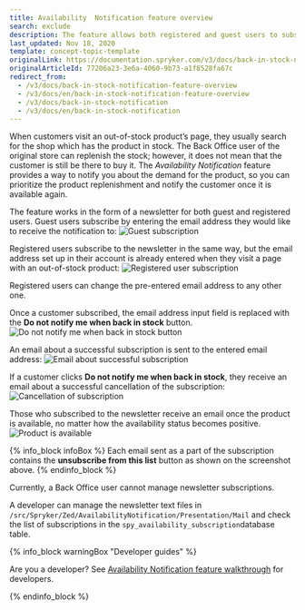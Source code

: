```yaml
---
title: Availability  Notification feature overview
search: exclude
description: The feature allows both registered and guest users to subscribe to the newsletter by specifying the email address they wish to receive the notifications to
last_updated: Nov 18, 2020
template: concept-topic-template
originalLink: https://documentation.spryker.com/v3/docs/back-in-stock-notification-feature-overview
originalArticleId: 77206a23-3e6a-4060-9b73-a1f8528fa67c
redirect_from:
  - /v3/docs/back-in-stock-notification-feature-overview
  - /v3/docs/en/back-in-stock-notification-feature-overview
  - /v3/docs/back-in-stock-notification
  - /v3/docs/en/back-in-stock-notification
---
```


When customers visit an out-of-stock product’s page, they usually search for the shop which has the product in stock. The Back Office user of the original store can replenish the stock; however, it does not mean that the customer is still be there to buy it. The *Availability Notification* feature provides a way to notify you about the demand for the product, so you can prioritize the product replenishment and notify the customer once it is available again.

The feature works in the form of a newsletter for both guest and registered users. Guest users subscribe by entering the email address they would like to receive the notification to:
![Guest subscription](https://spryker.s3.eu-central-1.amazonaws.com/docs/Features/Mailing+&+Communication/Product+is+Available+Again/guest-subscription.png)

Registered users subscribe to the newsletter in the same way, but the email address set up in their account is already entered when they visit a page with an out-of-stock product:
![Registered user subscription](https://spryker.s3.eu-central-1.amazonaws.com/docs/Features/Mailing+&+Communication/Product+is+Available+Again/registered-user-subscription.png)

Registered users can change the pre-entered email address to any other one.

Once a customer subscribed, the email address input field is replaced with the **Do not notify me when back in stock** button.
![Do not notify me when back in stock button](https://spryker.s3.eu-central-1.amazonaws.com/docs/Features/Mailing+&+Communication/Product+is+Available+Again/do-not-notify-button.png)

An email about a successful subscription is sent to the entered email address:
![Email about successful subscription](https://spryker.s3.eu-central-1.amazonaws.com/docs/Features/Mailing+&+Communication/Product+is+Available+Again/successful-subscription.png)

If a customer clicks **Do not notify me when back in stock**, they receive an email about a successful cancellation of the subscription:
![Cancellation of subscription](https://spryker.s3.eu-central-1.amazonaws.com/docs/Features/Mailing+&+Communication/Product+is+Available+Again/successful-unsubscription.png)

Those who subscribed to the newsletter receive an email once the product is available, no matter how the availability status becomes positive.
![Product is available](https://spryker.s3.eu-central-1.amazonaws.com/docs/Features/Mailing+&+Communication/Product+is+Available+Again/product-is-available.png)

{% info_block infoBox %}
Each email sent as a part of the subscription contains the **unsubscribe from this list** button as shown on the screenshot above.
{% endinfo_block %}

Currently, a Back Office user cannot manage newsletter subscriptions.

A developer can manage the newsletter text files in `/src/Spryker/Zed/AvailabilityNotification/Presentation/Mail` and check the list of subscriptions in the `spy_availability_subscription`database table.

{% info_block warningBox "Developer guides" %}

Are you a developer? See [Availability Notification feature walkthrough](/docs/scos/dev/feature-walkthroughs/{{page.version}}/availability-notification-feature-walkthrough.html) for developers.

{% endinfo_block %}
